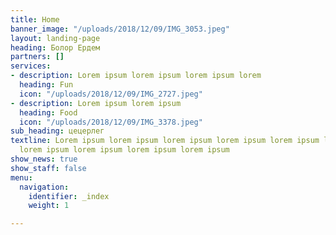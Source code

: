 ```yaml
---
title: Home
banner_image: "/uploads/2018/12/09/IMG_3053.jpeg"
layout: landing-page
heading: Болор Ердем
partners: []
services:
- description: Lorem ipsum lorem ipsum lorem ipsum lorem
  heading: Fun
  icon: "/uploads/2018/12/09/IMG_2727.jpeg"
- description: Lorem ipsum lorem ipsum
  heading: Food
  icon: "/uploads/2018/12/09/IMG_3378.jpeg"
sub_heading: цецерлег
textline: Lorem ipsum lorem ipsum lorem ipsum lorem ipsum lorem ipsum lorem ipsum
  lorem ipsum lorem ipsum lorem ipsum lorem ipsum
show_news: true
show_staff: false
menu:
  navigation:
    identifier: _index
    weight: 1

---
```

